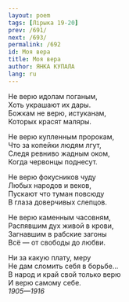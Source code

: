 ```yaml
---
layout: poem
tags: [Лірыка 19-20]
prev: /691/
next: /693/
permalink: /692
id: Моя вера
title: Моя вера
author: ЯНКА КУПАЛА
lang: ru
---
```



Не верю идолам поганым,  
Хоть украшают их дары.  
Божкам не верю, истуканам,  
Которых красят маляры.  

Не верю купленным пророкам,  
Что за копейки людям лгут,  
Следя ревниво жадным оком,  
Когда червонцы поднесут.  

Не верю фокусников чуду  
Любых народов и веков,  
Пускают что туман повсюду  
В глаза доверчивых слепцов.  

Не верю каменным часовням,  
Распявшим дух живой в крови,  
Загнавшим в рабские загоны  
Всё — от свободы до любви.  

Ни за какую плату, меру  
Не дам сломить себя в борьбе...  
В народ и край свой только верю  
И верю самому себе.  
*1905—1916*  
